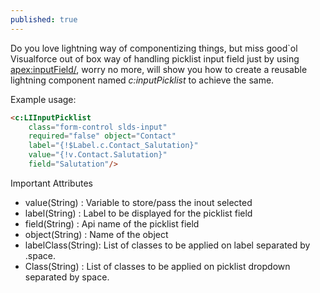 ```yaml
---
published: true
---
```

Do you love lightning way of componentizing things, but miss good\`ol Visualforce out of box way of handling picklist input field just by using <apex:inputField/>, worry no more, will show you how to create a reusable lightning component named *c:inputPicklist* to achieve the same.


Example usage:
```html
<c:LIInputPicklist 
	class="form-control slds-input"
    required="false" object="Contact"
    label="{!$Label.c.Contact_Salutation}"
    value="{!v.Contact.Salutation}"
    field="Salutation"/>
```
Important Attributes
- value(String)     : Variable to store/pass the inout selected
- label(String)     : Label to be displayed for the picklist field
- field(String)     : Api name of the picklist field
- object(String)    : Name of the object
- labelClass(String): List of classes to be applied on label separated by .space.
- Class(String)     : List of classes to be applied on picklist dropdown separated by space.
